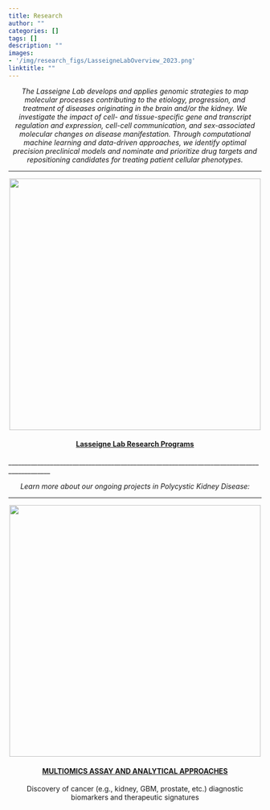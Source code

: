 ```yaml
---
title: Research
author: ""
categories: []
tags: []
description: ""
images:
- '/img/research_figs/LasseigneLabOverview_2023.png'
linktitle: ""
---
```

_<p style="text-align:center;">The Lasseigne Lab develops and applies genomic strategies to map molecular processes contributing to the etiology, progression, and treatment of diseases originating in the brain and/or the kidney. We investigate the impact of cell- and tissue-specific gene and transcript regulation and expression, cell-cell communication, and sex-associated molecular changes on disease manifestation. Through computational machine learning and data-driven approaches, we identify optimal precision preclinical models and nominate and prioritize drug targets and repositioning candidates for treating patient cellular phenotypes.</p>_

---

  <div class="card">
    <a href="/projects/context" title="" class="card-image hover-overlay">
      <p style="text-align:center;"><img src="/img/research_figs/LasseigneLabOverview_2023.png" alt="" class="img-responsive" width="500"></p>
    </a>
    <div class="card-text">
     <h4><p style="text-align:center;"><a href="/projects/context">Lasseigne Lab Research Programs</a></p></h4>
       <div class="card-desription">
    </div>
  </div>
___________________________________________________________________________________________

_<p style="text-align:center;">Learn more about our ongoing projects in Polycystic Kidney Disease:</p>_
___________________________________________________________________________________________

<div class="card">
    <a href="/projects/multiomics" title="" class="card-image hover-overlay">
      <p style="text-align:center;"><img src="/img/research_figs/multiomicsfig.png" alt="" class="img-responsive" width="500"></p>
    </a>
    <div class="card-text">
     <h4><p style="text-align:center;"><a href="/projects/multiomics">MULTIOMICS ASSAY AND ANALYTICAL APPROACHES</a></p></h4>
       <div class="card-desription">
      <p style="text-align:center;">Discovery of cancer (e.g., kidney, GBM, prostate, etc.) diagnostic biomarkers and therapeutic signatures</p>
    </div>
  </div>
